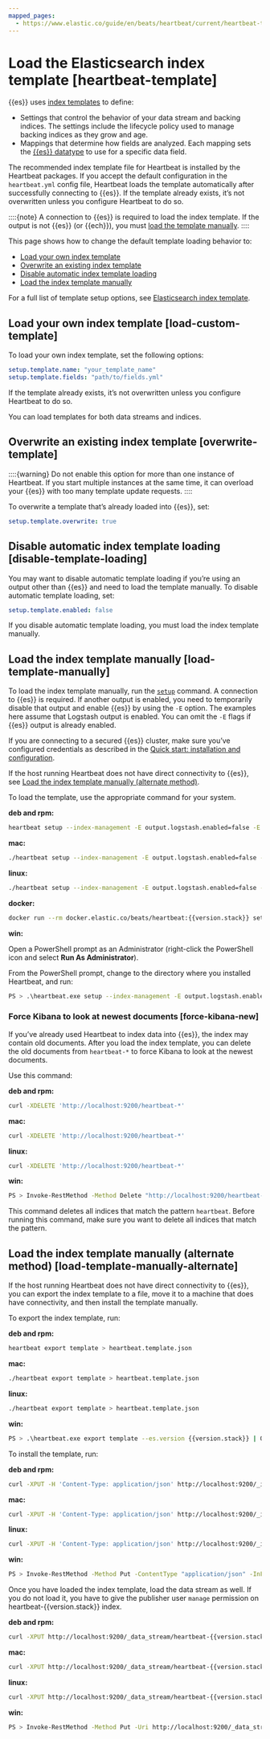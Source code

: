 ```yaml
---
mapped_pages:
  - https://www.elastic.co/guide/en/beats/heartbeat/current/heartbeat-template.html
---
```


# Load the Elasticsearch index template [heartbeat-template]

{{es}} uses [index templates](docs-content://manage-data/data-store/templates.md) to define:

* Settings that control the behavior of your data stream and backing indices. The settings include the lifecycle policy used to manage backing indices as they grow and age.
* Mappings that determine how fields are analyzed. Each mapping sets the [{{es}} datatype](elasticsearch://reference/elasticsearch/mapping-reference/field-data-types.md) to use for a specific data field.

The recommended index template file for Heartbeat is installed by the Heartbeat packages. If you accept the default configuration in the `heartbeat.yml` config file, Heartbeat loads the template automatically after successfully connecting to {{es}}. If the template already exists, it’s not overwritten unless you configure Heartbeat to do so.

::::{note}
A connection to {{es}} is required to load the index template. If the output is not {{es}} (or {{ech}}), you must [load the template manually](#load-template-manually).
::::


This page shows how to change the default template loading behavior to:

* [Load your own index template](#load-custom-template)
* [Overwrite an existing index template](#overwrite-template)
* [Disable automatic index template loading](#disable-template-loading)
* [Load the index template manually](#load-template-manually)

For a full list of template setup options, see [Elasticsearch index template](/reference/heartbeat/configuration-template.md).


## Load your own index template [load-custom-template]

To load your own index template, set the following options:

```yaml
setup.template.name: "your_template_name"
setup.template.fields: "path/to/fields.yml"
```

If the template already exists, it’s not overwritten unless you configure Heartbeat to do so.

You can load templates for both data streams and indices.


## Overwrite an existing index template [overwrite-template]

::::{warning}
Do not enable this option for more than one instance of Heartbeat. If you start multiple instances at the same time, it can overload your {{es}} with too many template update requests.
::::


To overwrite a template that’s already loaded into {{es}}, set:

```yaml
setup.template.overwrite: true
```


## Disable automatic index template loading [disable-template-loading]

You may want to disable automatic template loading if you’re using an output other than {{es}} and need to load the template manually. To disable automatic template loading, set:

```yaml
setup.template.enabled: false
```

If you disable automatic template loading, you must load the index template manually.


## Load the index template manually [load-template-manually]

To load the index template manually, run the [`setup`](/reference/heartbeat/command-line-options.md#setup-command) command. A connection to {{es}} is required.  If another output is enabled, you need to temporarily disable that output and enable {{es}} by using the `-E` option. The examples here assume that Logstash output is enabled. You can omit the `-E` flags if {{es}} output is already enabled.

If you are connecting to a secured {{es}} cluster, make sure you’ve configured credentials as described in the [Quick start: installation and configuration](/reference/heartbeat/heartbeat-installation-configuration.md).

If the host running Heartbeat does not have direct connectivity to {{es}}, see [Load the index template manually (alternate method)](#load-template-manually-alternate).

To load the template, use the appropriate command for your system.

**deb and rpm:**

```sh
heartbeat setup --index-management -E output.logstash.enabled=false -E 'output.elasticsearch.hosts=["localhost:9200"]'
```

**mac:**

```sh
./heartbeat setup --index-management -E output.logstash.enabled=false -E 'output.elasticsearch.hosts=["localhost:9200"]'
```

**linux:**

```sh
./heartbeat setup --index-management -E output.logstash.enabled=false -E 'output.elasticsearch.hosts=["localhost:9200"]'
```

**docker:**

```sh subs=true
docker run --rm docker.elastic.co/beats/heartbeat:{{version.stack}} setup --index-management -E output.logstash.enabled=false -E 'output.elasticsearch.hosts=["localhost:9200"]'
```

**win:**

Open a PowerShell prompt as an Administrator (right-click the PowerShell icon and select **Run As Administrator**).

From the PowerShell prompt, change to the directory where you installed Heartbeat, and run:

```sh
PS > .\heartbeat.exe setup --index-management -E output.logstash.enabled=false -E 'output.elasticsearch.hosts=["localhost:9200"]'
```


### Force Kibana to look at newest documents [force-kibana-new]

If you’ve already used Heartbeat to index data into {{es}}, the index may contain old documents. After you load the index template, you can delete the old documents from `heartbeat-*` to force Kibana to look at the newest documents.

Use this command:

**deb and rpm:**

```sh
curl -XDELETE 'http://localhost:9200/heartbeat-*'
```

**mac:**

```sh
curl -XDELETE 'http://localhost:9200/heartbeat-*'
```

**linux:**

```sh
curl -XDELETE 'http://localhost:9200/heartbeat-*'
```

**win:**

```sh
PS > Invoke-RestMethod -Method Delete "http://localhost:9200/heartbeat-*"
```

This command deletes all indices that match the pattern `heartbeat`. Before running this command, make sure you want to delete all indices that match the pattern.


## Load the index template manually (alternate method) [load-template-manually-alternate]

If the host running Heartbeat does not have direct connectivity to {{es}}, you can export the index template to a file, move it to a machine that does have connectivity, and then install the template manually.

To export the index template, run:

**deb and rpm:**

```sh
heartbeat export template > heartbeat.template.json
```

**mac:**

```sh
./heartbeat export template > heartbeat.template.json
```

**linux:**

```sh
./heartbeat export template > heartbeat.template.json
```

**win:**

```sh subs=true
PS > .\heartbeat.exe export template --es.version {{version.stack}} | Out-File -Encoding UTF8 heartbeat.template.json
```

To install the template, run:

**deb and rpm:**

```sh subs=true
curl -XPUT -H 'Content-Type: application/json' http://localhost:9200/_index_template/heartbeat-{{version.stack}} -d@heartbeat.template.json
```

**mac:**

```sh subs=true
curl -XPUT -H 'Content-Type: application/json' http://localhost:9200/_index_template/heartbeat-{{version.stack}} -d@heartbeat.template.json
```

**linux:**

```sh subs=true
curl -XPUT -H 'Content-Type: application/json' http://localhost:9200/_index_template/heartbeat-{{version.stack}} -d@heartbeat.template.json
```

**win:**

```sh subs=true
PS > Invoke-RestMethod -Method Put -ContentType "application/json" -InFile heartbeat.template.json -Uri http://localhost:9200/_index_template/heartbeat-{{version.stack}}
```

Once you have loaded the index template, load the data stream as well. If you do not load it, you have to give the publisher user `manage` permission on heartbeat-{{version.stack}} index.

**deb and rpm:**

```sh subs=true
curl -XPUT http://localhost:9200/_data_stream/heartbeat-{{version.stack}}
```

**mac:**

```sh subs=true
curl -XPUT http://localhost:9200/_data_stream/heartbeat-{{version.stack}}
```

**linux:**

```sh subs=true
curl -XPUT http://localhost:9200/_data_stream/heartbeat-{{version.stack}}
```

**win:**

```sh subs=true
PS > Invoke-RestMethod -Method Put -Uri http://localhost:9200/_data_stream/heartbeat-{{version.stack}}
```

